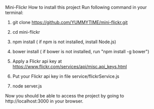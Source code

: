 Mini-Flickr
How to install this project
Run following command in your terminal:
1. git clone https://github.com/YUMMYTIME/mini-flickr.git

2. cd mini-flickr

3. npm install ( if npm is not installed, install Node.js)

4. bower install ( if bower is not installed, run "npm install -g bower")

5. Apply a Flickr api key at https://www.flickr.com/services/api/misc.api_keys.html

6. Put your Flickr api key in file service/flickrService.js

7. node server.js

Now you should be able to access the project by going to http://localhost:3000 in your browser.

